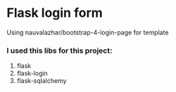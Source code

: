 <h1>Flask login form</h1>

Using nauvalazhar/bootstrap-4-login-page for template

### I used this libs for this project:
1. flask
2. flask-login
3. flask-sqlalchemy